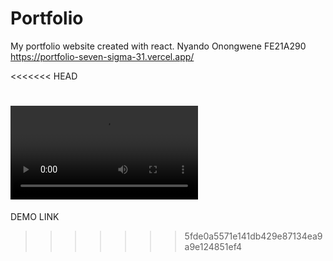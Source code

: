 # Portfolio
My portfolio website created with react.
Nyando Onongwene FE21A290
https://portfolio-seven-sigma-31.vercel.app/

<<<<<<< HEAD

<video src="My%20Portfolio%20-%20Made%20with%20Clipchamp.mp4" controls title="Title"></video>
=======
DEMO LINK


>>>>>>> 5fde0a5571e141db429e87134ea9a9e124851ef4



